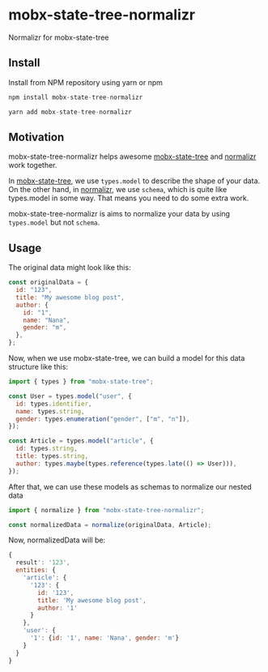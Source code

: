 # mobx-state-tree-normalizr

Normalizr for mobx-state-tree

## Install

Install from NPM repository using yarn or npm

```javascript
npm install mobx-state-tree-normalizr
```

```javascript
yarn add mobx-state-tree-normalizr
```

## Motivation

mobx-state-tree-normalizr helps awesome [mobx-state-tree](https://github.com/mobxjs/mobx-state-tree) and [normalizr](https://github.com/paularmstrong/normalizr) work together.

In [mobx-state-tree](https://github.com/mobxjs/mobx-state-tree), we use `types.model` to describe the shape of your data. On the other hand, in [normalizr](https://github.com/paularmstrong/normalizr), we use `schema`, which is quite like types.model in some way. That means you need to do some extra work.

mobx-state-tree-normalizr is aims to normalize your data by using `types.model` but not `schema`.

## Usage

The original data might look like this:

```javascript
const originalData = {
  id: "123",
  title: "My awesome blog post",
  author: {
    id: "1",
    name: "Nana",
    gender: "m",
  },
};
```

Now, when we use mobx-state-tree, we can build a model for this data structure like this:

```javascript
import { types } from "mobx-state-tree";

const User = types.model("user", {
  id: types.identifier,
  name: types.string,
  gender: types.enumeration("gender", ["m", "n"]),
});

const Article = types.model("article", {
  id: types.string,
  title: types.string,
  author: types.maybe(types.reference(types.late(() => User))),
});
```

After that, we can use these models as schemas to normalize our nested data

```javascript
import { normalize } from "mobx-state-tree-normalizr";

const normalizedData = normalize(originalData, Article);
```

Now, normalizedData will be:

```javascript
{
  result': '123',
  entities: {
    'article': {
      '123': {
        id: '123',
        title: 'My awesome blog post',
        author: '1'
      }
    },
    'user': {
      '1': {id: '1', name: 'Nana', gender: 'm'}
    }
  }
}
```
